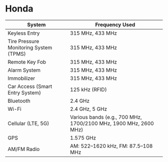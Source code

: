 # Honda

| System                                 | Frequency Used                                                   |
| -------------------------------------- | ---------------------------------------------------------------- |
| Keyless Entry                          | 315 MHz, 433 MHz                                                 |
| Tire Pressure Monitoring System (TPMS) | 315 MHz, 433 MHz                                                 |
| Remote Key Fob                         | 315 MHz, 433 MHz                                                 |
| Alarm System                           | 315 MHz, 433 MHz                                                 |
| Immobilizer                            | 315 MHz, 433 MHz                                                 |
| Car Access (Smart Entry System)        | 125 kHz (RFID)                                                   |
| Bluetooth                              | 2.4 GHz                                                          |
| Wi-Fi                                  | 2.4 GHz, 5 GHz                                                   |
| Cellular (LTE, 5G)                     | Various bands (e.g., 700 MHz, 1700/2100 MHz, 1900 MHz, 2600 MHz) |
| GPS                                    | 1.575 GHz                                                        |
| AM/FM Radio                            | AM: 522–1620 kHz, FM: 87.5–108 MHz                               |
